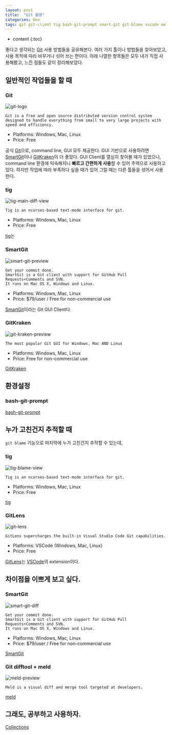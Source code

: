 ```yaml
---
layout: post
title:  "Git 활용"
categories: Dev
tags: git git-client tig bash-git-prompt smart-git git-blame vscode meld
---
```


* content
{:toc}

좋다고 생각되는 [Git][git] 사용 방법들을 공유해본다. 여러 가지 툴이나 방법들을 찾아보았고, 사용 목적에 따라 바꾸거나 섞어 쓰는 편이다. 아래 나열한 항목들은 모두 내가 직접 사용해봤고, 느낀 점들도 같이 정리해보았다.

## 일반적인 작업들을 할 때

### Git

![git-logo][git-logo]

    Git is a free and open source distributed version control system designed to handle everything from small to very large projects with speed and efficiency.

* Platforms: Windows, Mac, Linux
* Price: Free

공식 [Git][git]으로, command line, GUI 모두 제공한다. GUI 기반으로 사용하려면 [SmartGit][smart-git]이나 [GitKraken][git-kraken]이 더 좋았다. GUI Client를 열심히 찾아볼 때가 있었으나, command line 환경에 익숙해지니 **빠르고 간편하게 사용**할 수 있어 주력으로 사용하고 있다. 하지만 작업에 따라 부족하다 싶을 때가 있어 그럴 때는 다른 툴들을 섞어서 사용한다.

<!--more-->

### tig

![tig-main-diff-view][tig-main-diff-view]

    Tig is an ncurses-based text-mode interface for git.

* Platforms: Windows, Mac, Linux
* Price: Free

[tig][tig]는 

### SmartGit

![smart-git-preview][smart-git-preview]

    Get your commit done.
    SmartGit is a Git client with support for GitHub Pull Requests+Comments and SVN.
    It runs on Mac OS X, Windows and Linux.

* Platforms: Windows, Mac, Linux
* Price: $79/user / Free for non-commercial use

[SmartGit][smart-git]이라는 Git GUI Client다.

### GitKraken

![git-kraken-preview][git-kraken-preview]

    The most popular Git GUI for Windows, Mac AND Linux

* Platforms: Windows, Mac, Linux
* Price: Free for non-commercial use

[GitKraken][git-kraken]

## 환경설정

### bash-git-prompt

[bash-git-prompt][bash-git-prompt]

## 누가 고친건지 추적할 때

`git blame` 기능으로 마지막에 누가 고친건지 추적할 수 있는데, 

### tig

![tig-blame-view][tig-blame-view]

    Tig is an ncurses-based text-mode interface for git.

* Platforms: Windows, Mac, Linux
* Price: Free

[tig][tig]

### GitLens

![git-lens][git-lens-preview]

    GitLens supercharges the built-in Visual Studio Code Git capabilities.

* Platforms: VSCode (Windows, Mac, Linux)
* Price: Free

[GitLens][git-lens]는 [VSCode][vscode]의 extension이다.

## 차이점을 이쁘게 보고 싶다.

### SmartGit

![smart-git-diff][smart-git-diff]

    Get your commit done.
    SmartGit is a Git client with support for GitHub Pull Requests+Comments and SVN.
    It runs on Mac OS X, Windows and Linux.

* Platforms: Windows, Mac, Linux
* Price: $79/user / Free for non-commercial use

[SmartGit][smart-git]

### Git difftool + meld

![meld-preview][meld-preview]

    Meld is a visual diff and merge tool targeted at developers.

[meld][meld]

## 그래도, 공부하고 사용하자.

[Collections](/collection/#git)

[git]:                https://git-scm.com/
[git-logo]:           https://git-scm.com/images/logo@2x.png
[tig]:                https://jonas.github.io/tig/
[tig-main-diff-view]: https://farm4.staticflickr.com/3427/3316427624_91ae9169e7.jpg
[tig-blame-view]:     https://farm4.staticflickr.com/3537/3316428506_26c75859cf.jpg
[smart-git]:          http://www.syntevo.com/smartgit/
[smart-git-preview]:  http://www.syntevo.com/smartgit/version-17/dark-theme.png
[smart-git-diff]:     http://www.syntevo.com/smartgit/version-6/compare-whitespaces.png
[git-kraken]:         https://www.gitkraken.com
[git-kraken-preview]: https://git-scm.com/images/guis/git-kraken@2x.png
[bash-git-prompt]:    https://github.com/magicmonty/bash-git-prompt
[vscode]:             https://code.visualstudio.com/
[git-lens]:           https://marketplace.visualstudio.com/items?itemName=eamodio.gitlens
[git-lens-preview]:   https://raw.githubusercontent.com/eamodio/vscode-gitlens/master/images/gitlens-preview.gif
[meld]:               http://meldmerge.org/
[meld-preview]:       http://meldmerge.org/images/meld-mary.png